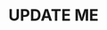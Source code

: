 ---
guid: "56389CB8-37C0-4E76-ADC1-953321CD48C3"
title: UPDATE ME
description: UPDATE ME
pubDate: "Tue, 7 Mar 2023 18:00:00 -0500"
itunes-explicit: "no"
itunes-episode: 66
itunes-episodeType: full

# More info
youtube-full: UPDATE ME
discussion: UPDATE ME

# Timeline
timeline:
  - seconds: 0
    title: Intro

# File information
enclosure-url: "https://media.phor.net/csh/2023-03-07-episode-66.m4a"
enclosure-length: UPDATE ME
enclosure-type: "audio/x-m4a"
itunes-duration: UPDATE ME

# CSH information
badges:
  - type: stayed-to-end
    recipient: fulldecent
  - type: stayed-to-end
    recipient: dtedesco1
---